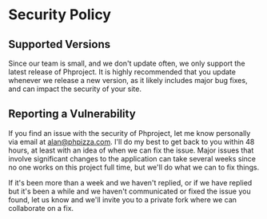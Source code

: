 # Security Policy

## Supported Versions

Since our team is small, and we don't update often, we only support the latest release of Phproject. It is highly recommended that you update whenever we release a new version, as it likely includes major bug fixes, and can impact the security of your site.

## Reporting a Vulnerability

If you find an issue with the security of Phproject, let me know personally via email at alan@phpizza.com. I'll do my best to get back to you within 48 hours, at least with an idea of when we can fix the issue. Major issues that involve significant changes to the application can take several weeks since no one works on this project full time, but we'll do what we can to fix things.

If it's been more than a week and we haven't replied, or if we have replied but it's been a while and we haven't communicated or fixed the issue you found, let us know and we'll invite you to a private fork where we can collaborate on a fix.
